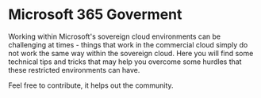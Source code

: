# Microsoft 365 Goverment

Working within Microsoft's sovereign cloud environments can be challenging at times - things that work in the commercial cloud simply do not work the same way within the sovereign cloud. Here you will find some technical tips and tricks that may help you overcome some hurdles that these restricted environments can have.

Feel free to contribute, it helps out the community.
